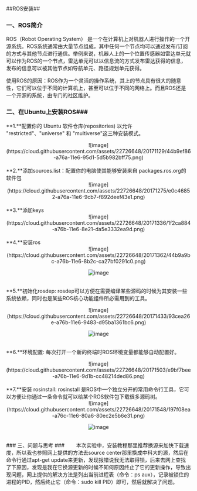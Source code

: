 ##ROS安装##


### 一、ROS简介 ###
ROS（Robot Operating System） 是一个在计算机上对机器人进行操作的一个开源系统。ROS系统通常由大量节点组成，其中任何一个节点均可以通过发布/订阅的方式与其他节点进行通信。举例来说，机器人上的一个位置传感器如雷达单元就可以作为ROS的一个节点，雷达单元可以以信息流的方式发布雷达获得的信息，发布的信息可以被其他节点如导航单元、路径规划单元获得。

使用ROS的原因：ROS作为一个灵活的操作系统，其上的节点具有很大的随意性，它们可以位于不同的计算机上，甚至可以位于不同的网络上。而且ROS还是一个开源的系统，由专门的社区维护。

### 二、在Ubuntu上安装ROS###

**1.**配置你的 Ubuntu 软件仓库(repositories) 以允许 "restricted"、"universe" 和 "multiverse"这三种安装模式。
<center>![image](https://cloud.githubusercontent.com/assets/22726648/20171129/44b9ef86-a76a-11e6-95d1-5d5b982bff75.png)</center>
<br />
**2.**添加sources.list：配置你的电脑使其能够安装来自 packages.ros.org的软件包
<center>![image](https://cloud.githubusercontent.com/assets/22726648/20171275/e0c46852-a76a-11e6-9cb7-f892deef43e1.png)</center>
<br />
**3.**添加keys
<center>![image](https://cloud.githubusercontent.com/assets/22726648/20171336/1f2ca884-a76b-11e6-8e21-da5e3332ea9d.png)</center>
<br />
**4.**安装ros
<center>![image](https://cloud.githubusercontent.com/assets/22726648/20171362/44b9a9bc-a76b-11e6-8b2c-ca27bf0291c0.png)

![image](https://cloud.githubusercontent.com/assets/22726648/20171366/48e87982-a76b-11e6-896d-887ac8bcf3ad.png)</center><br />
**5.**初始化rosdep: rosdep可以方便在需要编译某些源码的时候为其安装一些系统依赖，同时也是某些ROS核心功能组件所必需用到的工具。
<center>
![image](https://cloud.githubusercontent.com/assets/22726648/20171433/93cea26e-a76b-11e6-9483-d95ba1361bc6.png)

![image](https://cloud.githubusercontent.com/assets/22726648/20171435/95ca0766-a76b-11e6-90e5-1958f6c91571.png)</center>
<br />
**6.**环境配置: 每次打开一个新的终端时ROS环境变量都能够自动配置好。
<center>![image](https://cloud.githubusercontent.com/assets/22726648/20171503/e9bf7bee-a76b-11e6-9d1b-cc48214ded86.png)</center><br />
**7.**安装 rosinstall: rosinstall 是ROS中一个独立分开的常用命令行工具，它可以方便让你通过一条命令就可以给某个ROS软件包下载很多源码树。
<center>
![image](https://cloud.githubusercontent.com/assets/22726648/20171548/197f08ea-a76c-11e6-80a6-80ec2e5b6e31.png)

![image](https://cloud.githubusercontent.com/assets/22726648/20171549/1b8730fe-a76c-11e6-9526-8498528bfa53.png)
</center><br />
### 三、问题与思考 ###
　　本次实验中，安装教程那里推荐换源来加快下载速度，所以我也参照网上提供的方法去source center那里换成中科大的源，然后在命令行通过apt-get update来更新，发现报错说我无法取得锁，后来去网上查找了下原因，发现是我在它换源更新的时候不知何原因终止了它的更新操作，导致出现问题，网上提供的解决方法是列出当前进程表（命令：ps aux），记录被锁住的进程的PID，然后终止它（命令：sudo kill PID）即可，然后就解决了问题。
